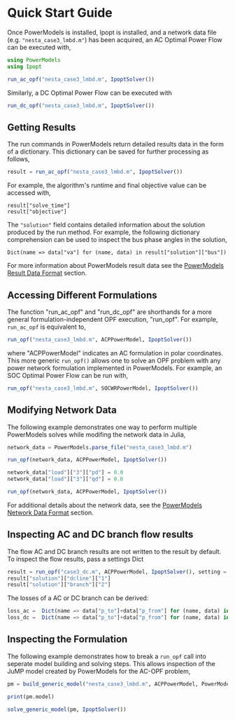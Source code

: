 # Quick Start Guide

Once PowerModels is installed, Ipopt is installed, and a network data file (e.g. `"nesta_case3_lmbd.m"`) has been acquired, an AC Optimal Power Flow can be executed with,

```julia
using PowerModels
using Ipopt

run_ac_opf("nesta_case3_lmbd.m", IpoptSolver())
```

Similarly, a DC Optimal Power Flow can be executed with

```julia
run_dc_opf("nesta_case3_lmbd.m", IpoptSolver())
```


## Getting Results

The run commands in PowerModels return detailed results data in the form of a dictionary.
This dictionary can be saved for further processing as follows,

```julia
result = run_ac_opf("nesta_case3_lmbd.m", IpoptSolver())
```

For example, the algorithm's runtime and final objective value can be accessed with,

```
result["solve_time"]
result["objective"]
```

The `"solution"` field contains detailed information about the solution produced by the run method.
For example, the following dictionary comprehension can be used to inspect the bus phase angles in the solution,

```
Dict(name => data["va"] for (name, data) in result["solution"]["bus"])
```

For more information about PowerModels result data see the [PowerModels Result Data Format](@ref) section.


## Accessing Different Formulations

The function "run_ac_opf" and "run_dc_opf" are shorthands for a more general formulation-independent OPF execution, "run_opf".
For example, `run_ac_opf` is equivalent to,

```julia
run_opf("nesta_case3_lmbd.m", ACPPowerModel, IpoptSolver())
```

where "ACPPowerModel" indicates an AC formulation in polar coordinates.  This more generic `run_opf()` allows one to solve an OPF problem with any power network formulation implemented in PowerModels.  For example, an SOC Optimal Power Flow can be run with,

```julia
run_opf("nesta_case3_lmbd.m", SOCWRPowerModel, IpoptSolver())
```

## Modifying Network Data
The following example demonstrates one way to perform multiple PowerModels solves while modifing the network data in Julia,

```julia
network_data = PowerModels.parse_file("nesta_case3_lmbd.m")

run_opf(network_data, ACPPowerModel, IpoptSolver())

network_data["load"]["3"]["pd"] = 0.0
network_data["load"]["3"]["qd"] = 0.0

run_opf(network_data, ACPPowerModel, IpoptSolver())
```

For additional details about the network data, see the [PowerModels Network Data Format](@ref) section.

## Inspecting AC and DC branch flow results
The flow AC and DC branch results are not written to the result by default. To inspect the flow results, pass a settings Dict
```julia
result = run_opf("case3_dc.m", ACPPowerModel, IpoptSolver(), setting = Dict("output" => Dict("line_flows" => true)))
result["solution"]["dcline"]["1"]
result["solution"]["branch"]["2"]
```

The losses of a AC or DC branch can be derived:
```julia
loss_ac =  Dict(name => data["p_to"]+data["p_from"] for (name, data) in result["solution"]["branch"])
loss_dc =  Dict(name => data["p_to"]+data["p_from"] for (name, data) in result["solution"]["dcline"])
```


## Inspecting the Formulation
The following example demonstrates how to break a `run_opf` call into seperate model building and solving steps.  This allows inspection of the JuMP model created by PowerModels for the AC-OPF problem,

```julia
pm = build_generic_model("nesta_case3_lmbd.m", ACPPowerModel, PowerModels.post_opf)

print(pm.model)

solve_generic_model(pm, IpoptSolver())
```
